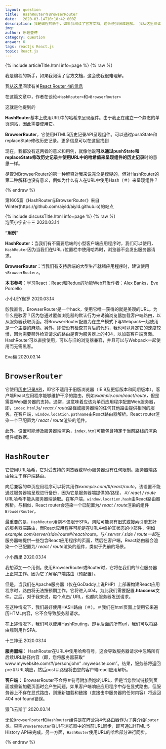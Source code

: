 ```yaml
---
layout: question
title:  HashRouter与BrowserRouter
date:   2020-03-14T10:18:42.000Z
description: 我是编程的新手，如果我阅读了官方文档，这会使我很难理解。 我从这里阅读有关React Router 4的信息在这篇文章中，作者在谈论<HashRo...
img: 
author: 乐理查德
category: question
answer: 6
tags: reactjs React.js
topic: React.js
---
```

<div class="article-root">
  <div class="article">
    {% include articleTitle.html info=page %}
    {% raw %}
    <div class="article-content"><p><font style="vertical-align: inherit;"><font style="vertical-align: inherit;">我是编程的新手，如果我阅读了官方文档，这会使我很难理解。 </font></font></p>

<p><font style="vertical-align: inherit;"><font style="vertical-align: inherit;">我</font><a href="https://medium.com/@djoepramono/react-router-4-gotchas-2ecd1282de65" rel="noreferrer"><font style="vertical-align: inherit;">从这里</font></a><font style="vertical-align: inherit;">阅读有关</font></font><a href="https://medium.com/@djoepramono/react-router-4-gotchas-2ecd1282de65" rel="noreferrer"><font style="vertical-align: inherit;"><font style="vertical-align: inherit;">React Router 4的信息</font></font></a></p>

<p><font style="vertical-align: inherit;"><font style="vertical-align: inherit;">在这篇文章中，作者在谈论</font></font><code>&lt;HashRouter&gt;</code><font style="vertical-align: inherit;"><font style="vertical-align: inherit;">和</font></font><code>&lt;BrowserRouter&gt;</code></p>

<p><font style="vertical-align: inherit;"><font style="vertical-align: inherit;">这就是他提到的 </font></font></p>

<p><strong><font style="vertical-align: inherit;"><font style="vertical-align: inherit;">HashRouter</font></font></strong><font style="vertical-align: inherit;"><font style="vertical-align: inherit;">基本上使用URL中的哈希来呈现组件。</font><font style="vertical-align: inherit;">由于我正在建立一个静态的单页网站，因此需要使用它。</font></font></p>

<p><strong><font style="vertical-align: inherit;"><font style="vertical-align: inherit;">BrowserRouter</font></font></strong><font style="vertical-align: inherit;"><font style="vertical-align: inherit;">，它使用HTML5历史记录API呈现组件。</font><font style="vertical-align: inherit;">可以通过pushState和replaceState修改历史记录。</font><font style="vertical-align: inherit;">更多信息可以在这里找到</font></font></p>

<p><font style="vertical-align: inherit;"><font style="vertical-align: inherit;">现在，我都没有这两者的意义和用例，就像他说</font></font><strong><font style="vertical-align: inherit;"><font style="vertical-align: inherit;">可以通过pushState和replaceState修改历史记录</font></font></strong><font style="vertical-align: inherit;"><font style="vertical-align: inherit;">并</font><strong><font style="vertical-align: inherit;">使用URL中的哈希值来呈现组件的</font></strong><strong><font style="vertical-align: inherit;">历史记录</font></strong><font style="vertical-align: inherit;">时的意思一样。</font></font><strong><font style="vertical-align: inherit;"></font></strong></p>

<p><font style="vertical-align: inherit;"><font style="vertical-align: inherit;">尽管对BrowserRouter的第一种解释对我来说完全是模糊的，但对HashRouter的第二种解释也没有意义，例如为什么有人在URL中使用Hash（＃）来呈现组件？ </font></font></p></div>
    {% endraw %}
  </div>
  <p class="winter_mark">第1605篇《HashRouter与BrowserRouter》来自Winter(https://github.com/aiyld/aiyld.github.io)的站点</p>
  <div class="discuss-wrapper">
    {% include discussTitle.html info=page %}
    {% raw %}
    <div class="discuss-item">
        <div class="discuss-parent">
          <div class="discuss-meta">
            <span class="discuss-user">泡芙小宇宙十三</span>
            <span class="discuss-time">2020.03.14</span>
          </div>
          <div class="discuss-comment"><p><strong><font style="vertical-align: inherit;"><font style="vertical-align: inherit;">“用例”</font></font></strong></p>

<p><strong><font style="vertical-align: inherit;"><font style="vertical-align: inherit;">HashRouter：</font></font></strong><font style="vertical-align: inherit;"><font style="vertical-align: inherit;">当我们有不需要后端的小型客户端应用程序时，我们可以使用，</font></font><code>HashRouter</code><font style="vertical-align: inherit;"><font style="vertical-align: inherit;">因为当我们在URL /位置栏中使用哈希时，浏览器不会发出服务器请求。</font></font></p>

<p><strong><font style="vertical-align: inherit;"><font style="vertical-align: inherit;">BrowserRouter：</font></font></strong><font style="vertical-align: inherit;"><font style="vertical-align: inherit;">当我们有支持后端的大型生产就绪应用程序时，建议使用</font></font><code>&lt;BrowserRouter&gt;</code><font style="vertical-align: inherit;"><font style="vertical-align: inherit;">。</font></font></p>

<p><strong><font style="vertical-align: inherit;"><font style="vertical-align: inherit;">本书参考：</font></font></strong><font style="vertical-align: inherit;"><font style="vertical-align: inherit;">学习React：React和Redux的功能Web开发作者：Alex Banks，Eve Porcello</font></font></p></div>
        </div></div><div class="discuss-item">
        <div class="discuss-parent">
          <div class="discuss-meta">
            <span class="discuss-user">小小LEY伽罗</span>
            <span class="discuss-time">2020.03.14</span>
          </div>
          <div class="discuss-comment"><p><font style="vertical-align: inherit;"><font style="vertical-align: inherit;">恕我直言，BrowserRouter是一个hack，使用它唯一获得的就是美观的URL。</font><font style="vertical-align: inherit;">为什么是骇客？</font><font style="vertical-align: inherit;">因为您通过覆盖浏览器的默认行为来诱骗浏览器加载客户端路由，以从服务器获取页面。</font><font style="vertical-align: inherit;">将BrowserRouter配置为在生产模式下与Webpack一起使用是一个主要的麻烦。</font><font style="vertical-align: inherit;">另外，即使没有检查其背后的代码，我也可以肯定它的速度较慢，因为需要额外检查请求的路由是否为服务器上的404，以加载客户端页面。</font><font style="vertical-align: inherit;">HashRouter可以直接使用，可以与旧的浏览器兼容，并且可以与Webpack一起使用而无需黑客。</font></font></p></div>
        </div></div><div class="discuss-item">
        <div class="discuss-parent">
          <div class="discuss-meta">
            <span class="discuss-user">Eva梅</span>
            <span class="discuss-time">2020.03.14</span>
          </div>
          <div class="discuss-comment"><h1><code>BrowserRouter</code></h1>

<p><font style="vertical-align: inherit;"><font style="vertical-align: inherit;">它使用</font></font><a href="https://developer.mozilla.org/en-US/docs/Web/API/History_API" rel="noreferrer"><font style="vertical-align: inherit;"><font style="vertical-align: inherit;">历史记录API</font></font></a><font style="vertical-align: inherit;"><font style="vertical-align: inherit;">，即它不适用于旧版浏览器（IE 9及更低版本和同期版本）。</font><font style="vertical-align: inherit;">客户端React应用程序能够维护干净的路由，例如</font></font><em><font style="vertical-align: inherit;"><font style="vertical-align: inherit;">example.com/react/route，</font></font></em><font style="vertical-align: inherit;"><font style="vertical-align: inherit;">但是需要Web服务器的支持。</font><font style="vertical-align: inherit;">通常，这意味着应该为单页应用程序配置Web服务器，即，</font></font><code>index.html</code><font style="vertical-align: inherit;"><font style="vertical-align: inherit;">为</font></font><em><font style="vertical-align: inherit;"><font style="vertical-align: inherit;">/ react / route</font></font></em><font style="vertical-align: inherit;"><font style="vertical-align: inherit;">路径或服务器端的任何其他路由提供相同的服务。</font><font style="vertical-align: inherit;">在客户端，</font></font><code>window.location.pathname</code><font style="vertical-align: inherit;"><font style="vertical-align: inherit;">由React路由器解析。</font><font style="vertical-align: inherit;">React router渲染一个已配置为</font></font><em><font style="vertical-align: inherit;"><font style="vertical-align: inherit;">/ react / route</font></font></em><font style="vertical-align: inherit;"><font style="vertical-align: inherit;">渲染的组件</font><font style="vertical-align: inherit;">。</font></font></p>

<p><font style="vertical-align: inherit;"><font style="vertical-align: inherit;">此外，设置可能涉及服务器端渲染，</font></font><code>index.html</code><font style="vertical-align: inherit;"><font style="vertical-align: inherit;">可能包含特定于当前路线的渲染组件或数据。</font></font></p>

<h1><code>HashRouter</code></h1>

<p><font style="vertical-align: inherit;"><font style="vertical-align: inherit;">它使用URL哈希，它对受支持的浏览器或Web服务器没有任何限制。</font><font style="vertical-align: inherit;">服务器端路由独立于客户端路由。</font></font></p>

<p><font style="vertical-align: inherit;"><font style="vertical-align: inherit;">向后兼容的单页应用程序可以将其用作</font></font><em><font style="vertical-align: inherit;"><font style="vertical-align: inherit;">example.com/#/react/route</font></font></em><font style="vertical-align: inherit;"><font style="vertical-align: inherit;">。</font><font style="vertical-align: inherit;">该设置不能通过服务器端呈现进行备份，因为它是服务器端提供的</font></font><em><font style="vertical-align: inherit;"><font style="vertical-align: inherit;">/</font></font></em><font style="vertical-align: inherit;"><font style="vertical-align: inherit;">路径，</font></font><em><font style="vertical-align: inherit;"><font style="vertical-align: inherit;">＃/ react / route</font></font></em><font style="vertical-align: inherit;"><font style="vertical-align: inherit;"> URL哈希不能从服务器端读取。</font><font style="vertical-align: inherit;">在客户端，</font></font><code>window.location.hash</code><font style="vertical-align: inherit;"><font style="vertical-align: inherit;">由React路由器解析。</font><font style="vertical-align: inherit;">与</font><font style="vertical-align: inherit;">相似，</font><font style="vertical-align: inherit;">React router会渲染一个已配置为</font></font><em><font style="vertical-align: inherit;"><font style="vertical-align: inherit;">/ react / route</font></font></em><font style="vertical-align: inherit;"><font style="vertical-align: inherit;">渲染的组件</font></font><code>BrowserRouter</code><font style="vertical-align: inherit;"><font style="vertical-align: inherit;">。</font></font></p>

<p><font style="vertical-align: inherit;"><font style="vertical-align: inherit;">最重要的是，</font></font><code>HashRouter</code><font style="vertical-align: inherit;"><font style="vertical-align: inherit;">用例不仅限于SPA。</font><font style="vertical-align: inherit;">网站可能具有旧式或搜索引擎友好的服务器端路由，而React应用程序可能是在URL中维护其状态的小部件，例如</font></font><em><font style="vertical-align: inherit;"><font style="vertical-align: inherit;">example.com/server/side/route#/react/route</font></font></em><font style="vertical-align: inherit;"><font style="vertical-align: inherit;">。</font><font style="vertical-align: inherit;">与</font></font><em><font style="vertical-align: inherit;"><font style="vertical-align: inherit;">/ server / side / route一起</font></font></em><font style="vertical-align: inherit;"><font style="vertical-align: inherit;">在服务器端提供一些包含React应用程序的页面</font><font style="vertical-align: inherit;">，然后在客户端，React路由器会渲染一个已配置为</font></font><em><font style="vertical-align: inherit;"><font style="vertical-align: inherit;">/ react / route</font></font></em><font style="vertical-align: inherit;"><font style="vertical-align: inherit;">渲染的组件</font><font style="vertical-align: inherit;">，类似于先前的场景。</font></font></p></div>
        </div></div><div class="discuss-item">
        <div class="discuss-parent">
          <div class="discuss-meta">
            <span class="discuss-user">小小西里</span>
            <span class="discuss-time">2020.03.14</span>
          </div>
          <div class="discuss-comment"><p><font style="vertical-align: inherit;"><font style="vertical-align: inherit;">我想添加一个用例。</font><font style="vertical-align: inherit;">使用BrowserRouter或Router时，它将在我们的节点服务器上正常工作。</font><font style="vertical-align: inherit;">因为它了解客户端路由（预配置）。</font></font></p>

<p><font style="vertical-align: inherit;"><font style="vertical-align: inherit;">但是，当我们在Apache服务器（仅在GoDaddy上说PHP）上部署构建React应用程序时，路由将无法按预期工作。</font><font style="vertical-align: inherit;">它将进入404，为此我们需要配置</font></font><strong><font style="vertical-align: inherit;"><font style="vertical-align: inherit;">.htaccess</font></font></strong><font style="vertical-align: inherit;"><font style="vertical-align: inherit;">文件。</font><font style="vertical-align: inherit;">之后，对于我来说，每个点击/ URL，也都向服务器发送请求。</font></font></p>

<p><font style="vertical-align: inherit;"><font style="vertical-align: inherit;">在这种情况下，我们最好使用HASH路由（＃）。</font><font style="vertical-align: inherit;">＃我们在html页面上使用它来遍历HTML内容，它不会导致服务器请求。</font></font></p>

<p><font style="vertical-align: inherit;"><font style="vertical-align: inherit;">在上述情况下，我们可以使用HashRouting，即＃后面的所有url，我们可以将路由规则用作SPA。</font></font></p></div>
        </div></div><div class="discuss-item">
        <div class="discuss-parent">
          <div class="discuss-meta">
            <span class="discuss-user">十三神无</span>
            <span class="discuss-time">2020.03.14</span>
          </div>
          <div class="discuss-comment"><p><strong><font style="vertical-align: inherit;"><font style="vertical-align: inherit;">服务器端：</font></font></strong><font style="vertical-align: inherit;"><font style="vertical-align: inherit;"> HashRouter在URL中使用哈希符号，这会导致服务器请求中忽略所有后续URL路径内容（即，您将服务器获取“ www.mywebsite.com/#/person/john” .mywebsite.com”。结果，服务器将返回pre＃URL响应，然后post＃路径将由您的客户端react应用解析。</font></font></p>

<p><strong><font style="vertical-align: inherit;"><font style="vertical-align: inherit;">客户端：</font></font></strong><font style="vertical-align: inherit;"><font style="vertical-align: inherit;"> BrowserRouter不会将＃符号附加到您的URL，但是当您尝试链接到页面或重新加载页面时会产生问题。</font><font style="vertical-align: inherit;">如果客户端响应应用程序中存在显式路由，但服务器上不存在显式路由，则重新加载和链接（直接击中服务器的任何内容）将返回404 not found错误。</font></font></p></div>
        </div></div><div class="discuss-item">
        <div class="discuss-parent">
          <div class="discuss-meta">
            <span class="discuss-user">猿飞云斯丁</span>
            <span class="discuss-time">2020.03.14</span>
          </div>
          <div class="discuss-comment"><p><font style="vertical-align: inherit;"><font style="vertical-align: inherit;">无论</font></font><code>BrowserRouter</code><font style="vertical-align: inherit;"><font style="vertical-align: inherit;">和</font></font><code>HashRouter</code><font style="vertical-align: inherit;"><font style="vertical-align: inherit;">组件是在阵营第4代路由器作为子类介绍</font></font><code>Router</code><font style="vertical-align: inherit;"><font style="vertical-align: inherit;">类。</font><font style="vertical-align: inherit;">只需</font></font><code>BrowserRouter</code><font style="vertical-align: inherit;"><font style="vertical-align: inherit;">将UI与浏览器中的当前URL同步，即可通过HTML-5 History API来完成。</font><font style="vertical-align: inherit;">另一方面，</font></font><code>HashRouter</code><font style="vertical-align: inherit;"><font style="vertical-align: inherit;">使用URL的哈希部分进行同步。</font></font></p></div>
        </div></div>
    {% endraw %}
  </div>
<div>
